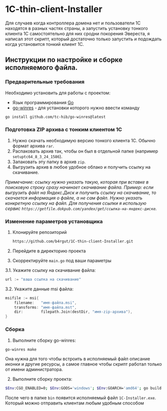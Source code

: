 # 1C-thin-client-Installer

Для случаев когда контроллера домена нет и пользователи 1С находятся в разных частях страны, а запустить установку тонкого клиента 1С самостоятельно для них сродни покорения Эвереста, я написал этот скрипт, который достаточно только запустить и подождать когда установится тонкий клиент 1С.

## Инструкции по настройке и сборке исполняемого файла.

### Предварительные требования

Необходимо установить для работы с проектом:

- Язык программирования [Go](https://go.dev/dl/) 
- [go-winres](https://github.com/tc-hib/go-winres) - для установки которого нужно ввести команду
```sh
go install github.com/tc-hib/go-winres@latest
```

### Подготовка ZIP архива с тонким клиентом 1С
1. Нужно скачать необходимую версию тонкого клиента 1С. Обычно формат архива `rar`.
2. Распаковать архив так, чтобы он был в отдельной папке (например `setuptc64_8_3_24_1586`).
3. Запаковать эту папку в архив `zip`.
4. Выгрузить архив в любое удобное облако и получить ссылку на скачивание.

*Примечание: ссылку нужно указать такую, которая при вставке в поисковую строку сразу начинает скачивание файла. 
Пример: если выгрузить файл на Яндекс.Диск и получить ссылку на скачивание, то скачается информация о файле, а не сам файл. Нужно указать конкретную ссылку на файл. Для получения ссылки я использую сервис `https://getfile.dokpub.com/yandex/get/ссылка-на-яндекс-диске`.*

### Изменение параметров установщика

1. Клонируйте репозиторий
   ```sh
   https://github.com/b4rgut/1C-thin-client-Installer.git
   ```
2. Перейдите в директорию проекта
   
3. Скорректируйте `main.go` под ваши параметры

3.1. Укажите ссылку на скачивание файла:
```go
url := "ваша ссылка на скачивание"
```
3.2. Укажите данные msi файла:
```go
msifile := msi{
	filename:   "имя-файла.msi",
	transforms: "имя-файла.mst",
	dir:        filepath.Join(destDir, "имя-zip-архива"),
}
```   

### Сборка

1. Выполните сборку go-winres:
```sh
go-winres make
```
Она нужна для того чтобы встроить в исполняемый файл описание иконки и другие ресурсы, а самое главное чтобы скрипт работал только от имени администратора.

2. Выполните сборку проекта:
```sh
$Env:CGO_ENABLED=0; $Env:GOOS='windows'; $Env:GOARCH='amd64'; go build -o bin/1C-Installer.exe
```

После чего в папке `bin` появится исполняемый файл `1C-Installer.exe`. Который можно отправить клиентам любым удобным способом
